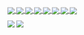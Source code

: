 <a href="https://github.com/OtaviOuu/Universo-Narrado-script">
  <img align="center" src="https://github-readme-stats.vercel.app/api/pin/?username=otaviouu&repo=Universo-Narrado-script&theme=radical&utcOffset=7" />
</a>
<a href="https://github.com/OtaviOuu/UniBRData-scraper">
  <img align="center" src="https://github-readme-stats.vercel.app/api/pin/?username=otaviouu&repo=UniBRData-scraper&theme=radical" />
</a>
<a href="https://github.com/OtaviOuu/T2Educacao-downloader">
  <img align="center" src="https://github-readme-stats.vercel.app/api/pin/?username=otaviouu&repo=T2Educacao-downloader&theme=radical&utcOffset=7" />
</a>

<a href="https://github.com/OtaviOuu/mailingList-microservice">  
  <img align="center" src="https://github-readme-stats.vercel.app/api/pin/?username=otaviouu&repo=mailingList-microservice&theme=radical&utcOffset=8" />
</a>
<a href="https://github.com/OtaviOuu/drop-one-drive-box">
  <img align="center" src="https://github-readme-stats.vercel.app/api/pin/?username=otaviouu&repo=drop-one-drive-box&theme=radical&utcOffset=7" />
</a>
<a href="https://github.com/OtaviOuu/TileEngine">
  <img align="center" src="https://github-readme-stats.vercel.app/api/pin/?username=otaviouu&repo=TileEngine&theme=radical&utcOffset=7" />
</a>
<a href="https://github.com/OtaviOuu/UserProductAPI">
  <img align="center" src="https://github-readme-stats.vercel.app/api/pin/?username=otaviouu&repo=UserProductAPI&theme=radical&utcOffset=7" />
</a>
<a href="https://github.com/OtaviOuu/ITA-IME-ArideS-Downloader">  
  <img align="center" src="https://github-readme-stats.vercel.app/api/pin/?username=otaviouu&repo=ITA-IME-ArideS-Downloader&theme=radical&utcOffset=8" />
</a>

![](http://github-profile-summary-cards.vercel.app/api/cards/repos-per-language?username=otaviouu&theme=radical) 
![](http://github-profile-summary-cards.vercel.app/api/cards/most-commit-language?username=otaviouu&theme=radical)
